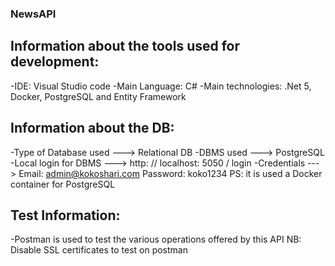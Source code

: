 ### NewsAPI

## Information about the tools used for development:
-IDE: Visual Studio code
-Main Language: C#
-Main technologies: .Net 5, Docker, PostgreSQL and Entity Framework

## Information about the DB:
-Type of Database used ---> Relational DB
-DBMS used ---> PostgreSQL
-Local login for DBMS ---> http: // localhost: 5050 / login
-Credentials ---> Email: admin@kokoshari.com
                          Password: koko1234
PS: it is used a Docker container for PostgreSQL                           
## Test Information: 
-Postman is used to test the various operations offered by this API
NB: Disable SSL certificates to test on postman
